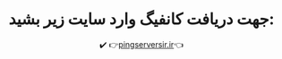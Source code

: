 <!DOCTYPE html>
<html lang="fa">
<head>
    <meta charset="UTF-8">
    <meta name="viewport" content="width=device-width, initial-scale=1.0">
</head>
<body align="center">
    <div>
        <h1>جهت دریافت کانفیگ وارد سایت زیر بشید:</h1>✔️
        👉<a href="https://pingserversir.ir">pingserversir.ir</a>👈
    </div>
</body>
</html>
